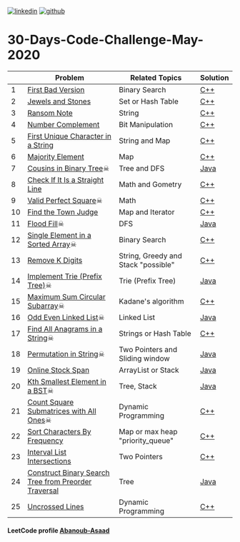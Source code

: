 <a href="https://www.linkedin.com/in/abanoub-asaad-6a4a14176/"><img src="https://www.dennyzhang.com/wp-content/uploads/sns/linkedin.png" alt="linkedin" /></a>
<a href="https://github.com/Abanoub-Asaad"><img src="https://www.dennyzhang.com/wp-content/uploads/sns/github.png" alt="github" /></a> 

# 30-Days-Code-Challenge-May-2020


| | Problem             | Related Topics  | Solution |
| - | ------------------- | --------------- | -------- |
|1| [First Bad Version](https://leetcode.com/explore/challenge/card/may-leetcoding-challenge/534/week-1-may-1st-may-7th/3316/)| Binary Search | [C++](https://github.com/Abanoub-Asaad/LeetCode/blob/master/30-Days-Code-Challenge-May-2020/Week1/1.%20First%20Bad%20Version.cpp) |
|2| [Jewels and Stones](https://leetcode.com/explore/challenge/card/may-leetcoding-challenge/534/week-1-may-1st-may-7th/3317/)| Set or Hash Table | [C++](https://github.com/Abanoub-Asaad/LeetCode/blob/master/30-Days-Code-Challenge-May-2020/Week1/2.%20Jewels%20and%20Stones.cpp) |
|3| [Ransom Note](https://leetcode.com/explore/challenge/card/may-leetcoding-challenge/534/week-1-may-1st-may-7th/3318/)| String | [C++](https://github.com/Abanoub-Asaad/LeetCode/blob/master/30-Days-Code-Challenge-May-2020/Week1/3.%20Ransom%20Note.cpp) |
|4| [Number Complement](https://leetcode.com/explore/challenge/card/may-leetcoding-challenge/534/week-1-may-1st-may-7th/3319/)| Bit Manipulation | [C++](https://github.com/Abanoub-Asaad/LeetCode/blob/master/30-Days-Code-Challenge-May-2020/Week1/4.%20Number%20Complement.cpp) |
|5| [First Unique Character in a String](https://leetcode.com/explore/challenge/card/may-leetcoding-challenge/534/week-1-may-1st-may-7th/3320/)| String and Map| [C++](https://github.com/Abanoub-Asaad/LeetCode/blob/master/30-Days-Code-Challenge-May-2020/Week1/5.%20First%20Unique%20Character%20in%20a%20String.cpp)|
|6| [Majority Element](https://leetcode.com/explore/challenge/card/may-leetcoding-challenge/534/week-1-may-1st-may-7th/3321/)| Map| [C++](https://github.com/Abanoub-Asaad/LeetCode/blob/master/30-Days-Code-Challenge-May-2020/Week1/6.%20Majority%20Element.cpp)|
|7| [Cousins in Binary Tree](https://leetcode.com/explore/challenge/card/may-leetcoding-challenge/534/week-1-may-1st-may-7th/3322/)☠| Tree and DFS| [Java](https://github.com/Abanoub-Asaad/LeetCode/blob/master/30-Days-Code-Challenge-May-2020/Week1/7.%20Cousins%20in%20Binary%20Tree.java)|
|8| [Check If It Is a Straight Line](https://leetcode.com/explore/challenge/card/may-leetcoding-challenge/535/week-2-may-8th-may-14th/3323/)| Math and Gometry| [C++](https://github.com/Abanoub-Asaad/LeetCode/blob/master/30-Days-Code-Challenge-May-2020/Week2/1.%20Check%20If%20It%20Is%20a%20Straight%20Line.cpp)|
|9| [Valid Perfect Square](https://leetcode.com/explore/challenge/card/may-leetcoding-challenge/535/week-2-may-8th-may-14th/3324/)☠| Math| [C++](https://github.com/Abanoub-Asaad/LeetCode/blob/master/30-Days-Code-Challenge-May-2020/Week2/2.%20Valid%20Perfect%20Square.cpp)|
|10| [Find the Town Judge](https://leetcode.com/explore/challenge/card/may-leetcoding-challenge/535/week-2-may-8th-may-14th/3325/)| Map and Iterator| [C++](https://github.com/Abanoub-Asaad/LeetCode/blob/master/30-Days-Code-Challenge-May-2020/Week2/3.%20Find%20the%20Town%20Judge.cpp)|
|11| [Flood Fill](https://leetcode.com/explore/challenge/card/may-leetcoding-challenge/535/week-2-may-8th-may-14th/3326/)☠| DFS| [Java](https://github.com/Abanoub-Asaad/LeetCode/blob/master/30-Days-Code-Challenge-May-2020/Week2/4.%20Flood%20Fill.java)|
|12| [Single Element in a Sorted Array](https://leetcode.com/explore/challenge/card/may-leetcoding-challenge/535/week-2-may-8th-may-14th/3327/)☠| Binary Search| [C++](https://github.com/Abanoub-Asaad/LeetCode/blob/master/30-Days-Code-Challenge-May-2020/Week2/5.%20Single%20Element%20in%20a%20Sorted%20Array.cpp)|
|13| [Remove K Digits](https://leetcode.com/explore/challenge/card/may-leetcoding-challenge/535/week-2-may-8th-may-14th/3328/)| String, Greedy and Stack "possible"| [C++](https://github.com/Abanoub-Asaad/LeetCode/blob/master/30-Days-Code-Challenge-May-2020/Week2/6.%20Remove%20K%20Digits.cpp)|
|14| [Implement Trie (Prefix Tree)](https://leetcode.com/explore/challenge/card/may-leetcoding-challenge/535/week-2-may-8th-may-14th/3329/)☠| Trie (Prefix Tree)| [Java](https://github.com/Abanoub-Asaad/LeetCode/blob/master/30-Days-Code-Challenge-May-2020/Week2/7.%20Implement%20Trie%20(Prefix%20Tree).java)|
|15| [Maximum Sum Circular Subarray](https://leetcode.com/explore/challenge/card/may-leetcoding-challenge/536/week-3-may-15th-may-21st/3330/)☠| Kadane's algorithm| [C++](https://github.com/Abanoub-Asaad/LeetCode/blob/master/30-Days-Code-Challenge-May-2020/Week3/1.%20Maximum%20Sum%20Circular%20Subarray.cpp)|
|16| [Odd Even Linked List](https://leetcode.com/explore/challenge/card/may-leetcoding-challenge/536/week-3-may-15th-may-21st/3331/)☠| Linked List| [Java](https://github.com/Abanoub-Asaad/LeetCode/blob/master/30-Days-Code-Challenge-May-2020/Week3/2.%20Odd%20Even%20Linked%20List.java)|
|17| [Find All Anagrams in a String](https://leetcode.com/explore/challenge/card/may-leetcoding-challenge/536/week-3-may-15th-may-21st/3332/)☠| Strings or Hash Table| [C++](https://github.com/Abanoub-Asaad/LeetCode/blob/master/30-Days-Code-Challenge-May-2020/Week3/3.%20Find%20All%20Anagrams%20in%20a%20String.cpp)|
|18| [Permutation in String](https://leetcode.com/explore/challenge/card/may-leetcoding-challenge/536/week-3-may-15th-may-21st/3333/)☠| Two Pointers and Sliding window| [Java](https://github.com/Abanoub-Asaad/LeetCode/blob/master/30-Days-Code-Challenge-May-2020/Week3/4.%20Permutation%20in%20String.java)|
|19| [Online Stock Span](https://leetcode.com/explore/challenge/card/may-leetcoding-challenge/536/week-3-may-15th-may-21st/3334/)| ArrayList or Stack| [Java](https://github.com/Abanoub-Asaad/LeetCode/blob/master/30-Days-Code-Challenge-May-2020/Week3/5.%20Online%20Stock%20Span.java)|
|20| [Kth Smallest Element in a BST](https://leetcode.com/explore/challenge/card/may-leetcoding-challenge/536/week-3-may-15th-may-21st/3335/)☠| Tree, Stack| [Java](https://github.com/Abanoub-Asaad/LeetCode/blob/master/30-Days-Code-Challenge-May-2020/Week3/6.%20Kth%20Smallest%20Element%20in%20a%20BST.java)|
|21| [Count Square Submatrices with All Ones](https://leetcode.com/explore/challenge/card/may-leetcoding-challenge/536/week-3-may-15th-may-21st/3336/)☠|Dynamic Programming| [C++](https://github.com/Abanoub-Asaad/LeetCode/blob/master/30-Days-Code-Challenge-May-2020/Week3/7.%20Count%20Square%20Submatrices%20with%20All%20Ones.cpp)|
|22| [Sort Characters By Frequency](https://leetcode.com/explore/challenge/card/may-leetcoding-challenge/537/week-4-may-22nd-may-28th/3337/)|Map or max heap "priority_queue"|[C++](https://github.com/Abanoub-Asaad/LeetCode/blob/master/30-Days-Code-Challenge-May-2020/Week4/1.%20Sort%20Characters%20By%20Frequency.cpp)
|23| [Interval List Intersections](https://leetcode.com/explore/challenge/card/may-leetcoding-challenge/537/week-4-may-22nd-may-28th/3338/)|Two Pointers|[C++](https://github.com/Abanoub-Asaad/LeetCode/blob/master/30-Days-Code-Challenge-May-2020/Week4/2.%20Interval%20List%20Intersections.cpp)
|24| [Construct Binary Search Tree from Preorder Traversal](https://leetcode.com/explore/challenge/card/may-leetcoding-challenge/537/week-4-may-22nd-may-28th/3339/)|Tree|[Java](https://github.com/Abanoub-Asaad/LeetCode/blob/master/30-Days-Code-Challenge-May-2020/Week4/3.%20Construct%20Binary%20Search%20Tree%20from%20Preorder%20Traversal.java)
|25| [Uncrossed Lines](https://leetcode.com/explore/challenge/card/may-leetcoding-challenge/537/week-4-may-22nd-may-28th/3340/)|Dynamic Programming|[C++]()
#### LeetCode profile [Abanoub-Asaad](https://leetcode.com/abanoub-asaad/)